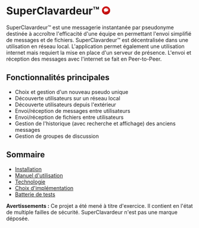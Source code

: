 # SuperClavardeur™ ![logo](images/icon22.png)
SuperClavardeur™ est une messagerie instantanée par pseudonyme destinée à accroître l'efficacité d'une équipe en permettant l'envoi simplifié de messages et de fichiers.
SuperClavardeur™ est décentralisée dans une utilisation en réseau local.
L'application permet également une utilisation internet mais requiert la mise en place d'un serveur de présence. 
L'envoi et réception des messages avec l'internet se fait en Peer-to-Peer.

## Fonctionnalités principales
- Choix et gestion d'un nouveau pseudo unique
- Découverte utilisateurs sur un réseau local
- Découverte utilisateurs depuis l'extérieur
- Envoi/réception de messages entre utilisateurs
- Envoi/réception de fichiers entre utilisateurs
- Gestion de l'historique (avec recherche et affichage) des anciens messages
- Gestion de groupes de discussion

## Sommaire
- [Installation](installation.md)
- [Manuel d'utilisation](manuel.md)
- [Technologie](techno.md)
- [Choix d'implémentation](choix.md)
- [Batterie de tests](tests.md)

**Avertissements :** Ce projet a été mené à titre d'exercice. Il contient en l'état de multiple failles de sécurité. 
SuperClavardeur n'est pas une marque déposée. 
